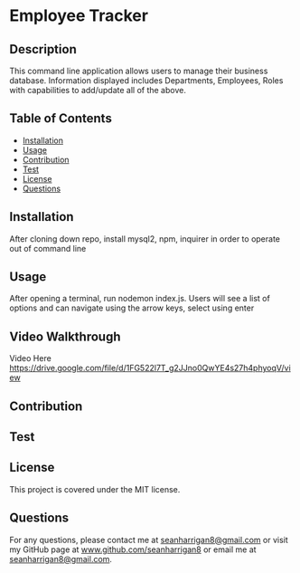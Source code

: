 
# Employee Tracker


## Description

This command line application allows users to manage their business database. Information displayed includes Departments, Employees, Roles with capabilities to add/update all of the above.

## Table of Contents

* [Installation](#installation)
* [Usage](#usage)
* [Contribution](#contribution)
* [Test](#test)
* [License](#license)
* [Questions](#questions)

## Installation

After cloning down repo, install mysql2, npm, inquirer in order to operate out of command line

## Usage

After opening a terminal, run nodemon index.js. Users will see a list of options and can navigate using the arrow keys, select using enter

## Video Walkthrough

Video Here https://drive.google.com/file/d/1FG522l7T_g2JJno0QwYE4s27h4phyoqV/view

## Contribution

## Test

## License
This project is covered under the MIT license.

## Questions
For any questions, please contact me at seanharrigan8@gmail.com or visit my GitHub page at www.github.com/seanharrigan8
or email me at seanharrigan8@gmail.com.
